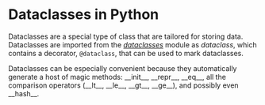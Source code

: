 # Dataclasses in Python
Dataclasses are a special type of class that are tailored for storing data. Dataclasses are imported from the [_dataclasses_](https://docs.python.org/3/library/dataclasses.html)
module as _dataclass_, which contains a decorator, `@dataclass`, that can be used to mark dataclasses.

Dataclasses can be especially convenient because they automatically generate a host of magic methods: \_\_init_\_\, \_\_repr_\_\, \_\_eq\_\_, all the comparison operators
(\_\_lt\_\_, \_\_le\_\_, \_\_gt\_\_, \_\_ge\_\_), and possibly even \_\_hash\_\_.

```Python

```
